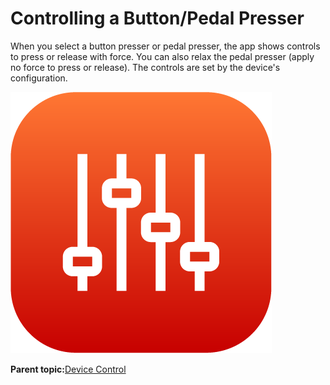 # Controlling a Button/Pedal Presser

When you select a button presser or pedal presser, the app shows controls to press or release with force. You can also relax the pedal presser \(apply no force to press or release\). The controls are set by the device's configuration.

![](../Images/DeviceControls/DeviceControl-Icon.png)

**Parent topic:**[Device Control](../DeviceControls/DeviceControlOverview.md)

